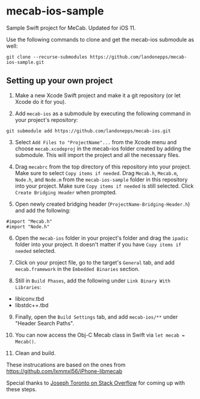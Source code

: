 # mecab-ios-sample
Sample Swift project for MeCab. Updated for iOS 11.

Use the following commands to clone and get the mecab-ios submodule as well:

`git clone --recurse-submodules https://github.com/landonepps/mecab-ios-sample.git`

## Setting up your own project

1. Make a new Xcode Swift project and make it a git repository (or let Xcode do it for you).

2. Add `mecab-ios` as a submodule by executing the following command in your project's repository:

`git submodule add https://github.com/landonepps/mecab-ios.git`

3. Select `Add Files to "ProjectName"...` from the Xcode menu and choose `mecab.xcodeproj` in the mecab-ios folder created by adding the submodule. This will import the project and all the necessary files.

4. Drag `mecabrc` from the top directory of this repository into your project. Make sure to select `Copy items if needed`. Drag `Mecab.h`, `Mecab.m`, `Node.h`, and `Node.m` from the `mecab-ios-sample` folder in this repository into your project. Make sure `Copy items if needed` is still selected. Click `Create Bridging Header` when prompted.

5. Open newly created bridging header (`ProjectName-Bridging-Header.h`) and add the following:
```
#import "Mecab.h"
#import "Node.h"
```

6. Open the `mecab-ios` folder in your project's folder and drag the `ipadic` folder into your project. It doesn't matter if you have `Copy items if needed` selected.

7. Click on your project file, go to the target's `General` tab, and add `mecab.framework` in the `Embedded Binaries` section.

8. Still in `Build Phases`, add the following under `Link Binary With Libraries`:

 * libiconv.tbd
 * libstdc++.tbd

9. Finally, open the `Build Settings` tab, and add `mecab-ios/**` under "Header Search Paths".

10. You can now access the Obj-C Mecab class in Swift via `let mecab = Mecab()`.

11. Clean and build.

These instrucations are based on the ones from https://github.com/lxmmxl56/iPhone-libmecab

Special thanks to [Joseph Toronto on Stack Overflow](http://stackoverflow.com/a/37891729/3295398) for coming up with these steps.

